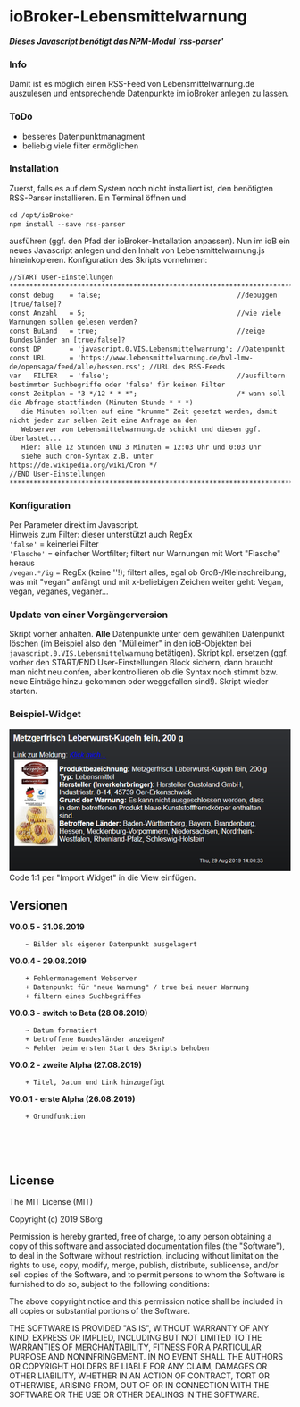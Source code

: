 <h1>ioBroker-Lebensmittelwarnung</h1>

***Dieses Javascript benötigt das NPM-Modul 'rss-parser'***

### Info ###
Damit ist es möglich einen RSS-Feed von Lebensmittelwarnung.de auszulesen und entsprechende Datenpunkte im 
ioBroker anlegen zu lassen.


### ToDo ###
- besseres Datenpunktmanagment
- beliebig viele filter ermöglichen


### Installation ###
Zuerst, falls es auf dem System noch nicht installiert ist, den benötigten RSS-Parser installieren. Ein Terminal
öffnen und 
```
cd /opt/ioBroker
npm install --save rss-parser
```
ausführen (ggf. den Pfad der ioBroker-Installation anpassen).
Nun im ioB ein neues Javascript anlegen und den Inhalt von Lebensmittelwarnung.js hineinkopieren.
Konfiguration des Skripts vornehmen:
```
//START User-Einstellungen ***********************************************************************************************
const debug    = false;                                  //debuggen [true/false]?
const Anzahl   = 5;                                      //wie viele Warnungen sollen gelesen werden?
const BuLand   = true;                                   //zeige Bundesländer an [true/false]?
const DP       = 'javascript.0.VIS.Lebensmittelwarnung'; //Datenpunkt
const URL      = 'https://www.lebensmittelwarnung.de/bvl-lmw-de/opensaga/feed/alle/hessen.rss'; //URL des RSS-Feeds
var   FILTER   = 'false';                                //ausfiltern bestimmter Suchbegriffe oder 'false' für keinen Filter
const Zeitplan = "3 */12 * * *";                         /* wann soll die Abfrage stattfinden (Minuten Stunde * * *)
   die Minuten sollten auf eine "krumme" Zeit gesetzt werden, damit nicht jeder zur selben Zeit eine Anfrage an den
   Webserver von Lebensmittelwarnung.de schickt und diesen ggf. überlastet... 
   Hier: alle 12 Stunden UND 3 Minuten = 12:03 Uhr und 0:03 Uhr
   siehe auch cron-Syntax z.B. unter https://de.wikipedia.org/wiki/Cron */
//END User-Einstellungen *************************************************************************************************
```

   
### Konfiguration ###
Per Parameter direkt im Javascript.<br>
Hinweis zum Filter: dieser unterstützt auch RegEx<br>
`'false'` = keinerlei Filter<br>
`'Flasche'` = einfacher Wortfilter; filtert nur Warnungen mit Wort "Flasche" heraus<br>
`/vegan.*/ig` = RegEx (keine ''!); filtert alles, egal ob Groß-/Kleinschreibung, was mit "vegan" anfängt und mit x-beliebigen 
Zeichen weiter geht: Vegan, vegan, veganes, veganer...


### Update von einer Vorgängerversion ###
Skript vorher anhalten. __Alle__ Datenpunkte unter dem gewählten Datenpunkt löschen (im Beispiel also den 
"Mülleimer" in den ioB-Objekten bei `javascript.0.VIS.Lebensmittelwarnung` betätigen). Skript kpl. ersetzen (ggf. 
vorher den START/END User-Einstellungen Block sichern, dann braucht man nicht neu confen, aber kontrollieren ob 
die Syntax noch stimmt bzw. neue Einträge hinzu gekommen oder weggefallen sind!). Skript wieder starten. 


### Beispiel-Widget ###
<img src="https://github.com/SBorg2014/ioB-Lebensmittelwarnung/blob/master/Bilder/Lebensmittelwarnung.png" alt="Widgetbild" />
Code 1:1 per "Import Widget" in die View einfügen.


## Versionen ##
**V0.0.5 - 31.08.2019**
```
    ~ Bilder als eigener Datenpunkt ausgelagert
```

**V0.0.4 - 29.08.2019**
```
    + Fehlermanagement Webserver
    + Datenpunkt für "neue Warnung" / true bei neuer Warnung
    + filtern eines Suchbegriffes
```

**V0.0.3 - switch to Beta (28.08.2019)**
```
    ~ Datum formatiert
    + betroffene Bundesländer anzeigen? 
    ~ Fehler beim ersten Start des Skripts behoben
```

**V0.0.2 - zweite Alpha (27.08.2019)**
```
    + Titel, Datum und Link hinzugefügt
```
    
**V0.0.1 - erste Alpha (26.08.2019)**
```
    + Grundfunktion
```

<br><br><br>
## License ##
The MIT License (MIT)

Copyright (c) 2019 SBorg

Permission is hereby granted, free of charge, to any person obtaining a copy
of this software and associated documentation files (the "Software"), to deal
in the Software without restriction, including without limitation the rights
to use, copy, modify, merge, publish, distribute, sublicense, and/or sell
copies of the Software, and to permit persons to whom the Software is
furnished to do so, subject to the following conditions:

The above copyright notice and this permission notice shall be included in
all copies or substantial portions of the Software.

THE SOFTWARE IS PROVIDED "AS IS", WITHOUT WARRANTY OF ANY KIND, EXPRESS OR
IMPLIED, INCLUDING BUT NOT LIMITED TO THE WARRANTIES OF MERCHANTABILITY,
FITNESS FOR A PARTICULAR PURPOSE AND NONINFRINGEMENT. IN NO EVENT SHALL THE
AUTHORS OR COPYRIGHT HOLDERS BE LIABLE FOR ANY CLAIM, DAMAGES OR OTHER
LIABILITY, WHETHER IN AN ACTION OF CONTRACT, TORT OR OTHERWISE, ARISING FROM,
OUT OF OR IN CONNECTION WITH THE SOFTWARE OR THE USE OR OTHER DEALINGS IN
THE SOFTWARE.